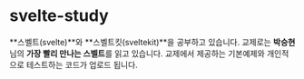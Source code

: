 # svelte-study

**스벨트(svelte)**와 **스벨트킷(sveltekit)**을 공부하고 있습니다.
교제로는 **박승현**님의 **가장 빨리 만나는 스벨트**를 읽고 있습니다.
교제에서 제공하는 기본예제와 개인적으로 테스트하는 코드가 업로드 됩니다.